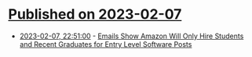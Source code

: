 # [Published on 2023-02-07](index.md)

* [2023-02-07, 22:51:00](https://soylentnews.org/article.pl?sid=23/02/06/1557214&from=rss) - [Emails Show Amazon Will Only Hire Students and Recent Graduates for Entry Level Software Posts](https://soylentnews.org/article.pl?sid=23/02/06/1557214&from=rss)
